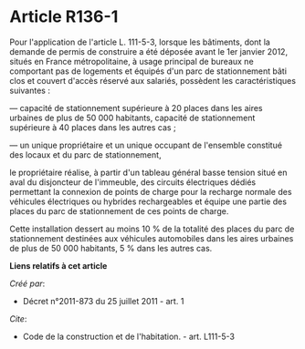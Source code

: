 # Article R136-1

Pour l'application de l'article L. 111-5-3, lorsque les bâtiments, dont la demande de permis de construire a été déposée
avant le 1er janvier 2012, situés en France métropolitaine, à usage principal de bureaux ne comportant pas de logements et
équipés d'un parc de stationnement bâti clos et couvert d'accès réservé aux salariés, possèdent les caractéristiques
suivantes : 

― capacité de stationnement supérieure à 20 places dans les aires urbaines de plus de 50 000 habitants, capacité de
stationnement supérieure à 40 places dans les autres cas ; 

― un unique propriétaire et un unique occupant de l'ensemble constitué des locaux et du parc de stationnement, 

le propriétaire réalise, à partir d'un tableau général basse tension situé en aval du disjoncteur de l'immeuble, des circuits
électriques dédiés permettant la connexion de points de charge pour la recharge normale des véhicules électriques ou hybrides
rechargeables et équipe une partie des places du parc de stationnement de ces points de charge. 

Cette installation dessert au moins 10 % de la totalité des places du parc de stationnement destinées aux véhicules
automobiles dans les aires urbaines de plus de 50 000 habitants, 5 % dans les autres cas.

**Liens relatifs à cet article**

_Créé par_:

  - Décret n°2011-873 du 25 juillet 2011 - art. 1

_Cite_:

  - Code de la construction et de l'habitation. - art. L111-5-3
